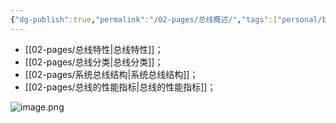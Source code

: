 ```yaml
---
{"dg-publish":true,"permalink":"/02-pages/总线概述/","tags":["personal/blog","计算机组成原理/总线"]}
---
```


- [[02-pages/总线特性\|总线特性]]；
- [[02-pages/总线分类\|总线分类]]；
- [[02-pages/系统总线结构\|系统总线结构]]；
- [[02-pages/总线的性能指标\|总线的性能指标]]；

![image.png](https://yelanyanyu-img-bed.oss-cn-hangzhou.aliyuncs.com/img/blog/2024/11/20241120212138.png)
